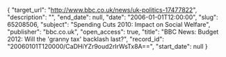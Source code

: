 {
  "target_url": "http://www.bbc.co.uk/news/uk-politics-17477822", 
  "description": "", 
  "end_date": null, 
  "date": "2006-01-01T12:00:00", 
  "slug": 65208506, 
  "subject": "Spending Cuts 2010: Impact on Social Welfare", 
  "publisher": "bbc.co.uk", 
  "open_access": true, 
  "title": "BBC News: Budget 2012: Will the 'granny tax' backlash last?", 
  "record_id": "20060101T120000/CaDHiYZr9oud2rIrWsTx8A==", 
  "start_date": null
}

